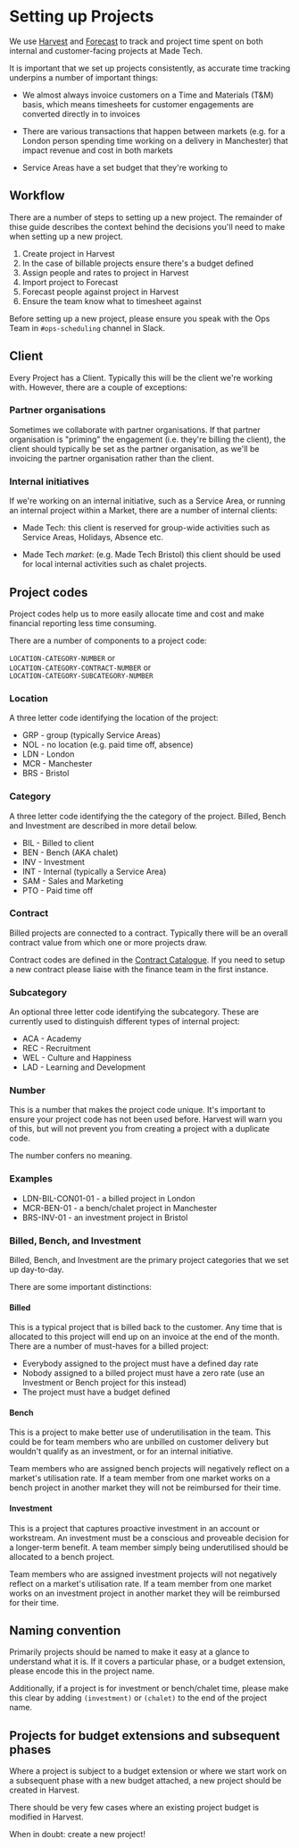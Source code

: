 # Setting up Projects

We use [Harvest](https://madetech.harvestapp.com/) and [Forecast](https://forecastapp.com/967648/schedule/projects) to track and project time spent on both internal and customer-facing projects at Made Tech.

It is important that we set up projects consistently, as accurate time tracking underpins a number of important things:

- We almost always invoice customers on a Time and Materials (T&M) basis, which means timesheets for customer engagements are converted directly in to invoices

- There are various transactions that happen between markets (e.g. for a London person spending time working on a delivery in Manchester) that impact revenue and cost in both markets

- Service Areas have a set budget that they're working to

## Workflow

There are a number of steps to setting up a new project. The remainder of thise guide describes the context behind the decisions you'll need to make when setting up a new project.

1. Create project in Harvest
2. In the case of billable projects ensure there's a budget defined
3. Assign people and rates to project in Harvest
4. Import project to Forecast
5. Forecast people against project in Harvest
6. Ensure the team know what to timesheet against

Before setting up a new project, please ensure you speak with the Ops Team in `#ops-scheduling` channel in Slack.


## Client

Every Project has a Client. Typically this will be the client we're working with. However, there are a couple of exceptions:

### Partner organisations

Sometimes we collaborate with partner organisations. If that partner organisation is "priming" the engagement (i.e. they're billing the client), the client should typically be set as the partner organisation, as we'll be invoicing the partner organisation rather than the client.

### Internal initiatives

If we're working on an internal initiative, such as a Service Area, or running an internal project within a Market, there are a number of internal clients:

- Made Tech: this client is reserved for group-wide activities such as Service Areas, Holidays, Absence etc.

- Made Tech _market_: (e.g. Made Tech Bristol) this client should be used for local internal activities such as chalet projects.  


## Project codes

Project codes help us to more easily allocate time and cost and  make financial reporting less time consuming.

There are a number of components to a project code:

`LOCATION-CATEGORY-NUMBER` or<br>
`LOCATION-CATEGORY-CONTRACT-NUMBER` or<br>
`LOCATION-CATEGORY-SUBCATEGORY-NUMBER`


### Location

A three letter code identifying the location of the project:

- GRP - group (typically Service Areas)
- NOL - no location (e.g. paid time off, absence)
- LDN - London
- MCR - Manchester
- BRS - Bristol

### Category

A three letter code identifying the the category of the project. Billed, Bench and Investment are described in more detail below.

- BIL - Billed to client
- BEN - Bench (AKA chalet) 
- INV - Investment
- INT - Internal (typically a Service Area)
- SAM - Sales and Marketing
- PTO - Paid time off

### Contract

Billed projects are connected to a contract. Typically there will be an overall contract value from which one or more projects draw.

Contract codes are defined in the [Contract Catalogue](https://docs.google.com/spreadsheets/d/1IXUJz_tHRTX9dIJH13mdXtNRWxZc3KknXQjjOCjEqCM). If you need to setup a new contract please liaise with the finance team in the first instance.

### Subcategory

An optional three letter code identifying the subcategory. These are currently used to distinguish different types of internal project:

- ACA - Academy
- REC - Recruitment
- WEL - Culture and Happiness
- LAD - Learning and Development

### Number

This is a number that makes the project code unique. It's important to ensure your project code has not been used before. Harvest will warn you of this, but will not prevent you from creating a project with a duplicate code.

The number confers no meaning.

### Examples

- LDN-BIL-CON01-01 - a billed project in London
- MCR-BEN-01 - a bench/chalet project in Manchester
- BRS-INV-01 - an investment project in Bristol


### Billed, Bench, and Investment

Billed, Bench, and Investment are the primary project categories that we set up day-to-day.

There are some important distinctions:

#### Billed

This is a typical project that is billed back to the customer. Any time that is allocated to this project will end up on an invoice at the end of the month. There are a number of must-haves for a billed project:

- Everybody assigned to the project must have a defined day rate
- Nobody assigned to a billed project must have a zero rate (use an Investment or Bench project for this instead)
- The project must have a budget defined

#### Bench

This is a project to make better use of underutilisation in the team. This could be for team members who are unbilled on customer delivery but wouldn't qualify as an investment, or for an internal initiative.

Team members who are assigned bench projects will negatively reflect on a market's utilisation rate. If a team member from one market works on a bench project in another market they will not be reimbursed for their time.

#### Investment

This is a project that captures proactive investment in an account or workstream. An investment must be a conscious and proveable decision for a longer-term benefit. A team member simply being underutilised should be allocated to a bench project.

Team members who are assigned investment projects will not negatively reflect on a market's utilisation rate. If a team member from one market works on an investment project in another market they will be reimbursed for their time.


## Naming convention

Primarily projects should be named to make it easy at a glance to understand what it is. If it covers a particular phase, or a budget extension, please encode this in the project name.

Additionally, if a project is for investment or bench/chalet time, please make this clear by adding `(investment)` or `(chalet)` to the end of the project name.


## Projects for budget extensions and subsequent phases

Where a project is subject to a budget extension or where we start work on a subsequent phase with a new budget attached, a new project should be created in Harvest.

There should be very few cases where an existing project budget is modified in Harvest.

When in doubt: create a new project!
